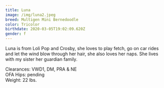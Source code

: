 ```yaml
---
title: Luna
image: /img/luna2.jpeg
breed: Multigen Mini Bernedoodle
color: Tricolor
birthdate: 2020-03-05T19:02:09.620Z
gender: f
---
```

Luna is from Loli Pop and Crosby, she loves to play fetch, go on car rides and let the wind blow through her hair, she also loves her naps. She lives with my sister her guardian family.

Clearances: VWD1, DM, PRA & NE\
OFA Hips: pending\
Weight: 22 lbs.